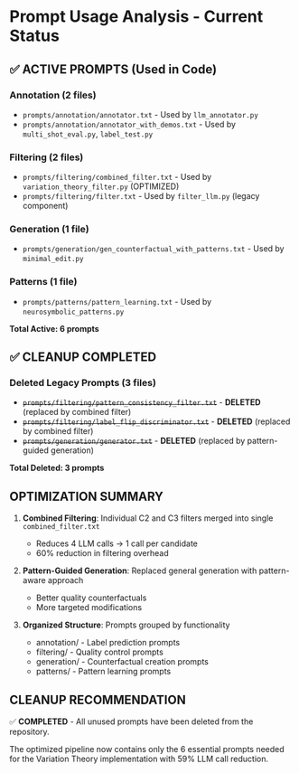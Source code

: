 # Prompt Usage Analysis - Current Status

## ✅ ACTIVE PROMPTS (Used in Code)

### Annotation (2 files)
- `prompts/annotation/annotator.txt` - Used by `llm_annotator.py`
- `prompts/annotation/annotator_with_demos.txt` - Used by `multi_shot_eval.py`, `label_test.py`

### Filtering (2 files)
- `prompts/filtering/combined_filter.txt` - Used by `variation_theory_filter.py` (OPTIMIZED)
- `prompts/filtering/filter.txt` - Used by `filter_llm.py` (legacy component)

### Generation (1 file)
- `prompts/generation/gen_counterfactual_with_patterns.txt` - Used by `minimal_edit.py`

### Patterns (1 file)
- `prompts/patterns/pattern_learning.txt` - Used by `neurosymbolic_patterns.py`

**Total Active: 6 prompts**

## ✅ CLEANUP COMPLETED

### Deleted Legacy Prompts (3 files)
- ~~`prompts/filtering/pattern_consistency_filter.txt`~~ - **DELETED** (replaced by combined filter)
- ~~`prompts/filtering/label_flip_discriminator.txt`~~ - **DELETED** (replaced by combined filter)
- ~~`prompts/generation/generator.txt`~~ - **DELETED** (replaced by pattern-guided generation)

**Total Deleted: 3 prompts**

## OPTIMIZATION SUMMARY

1. **Combined Filtering**: Individual C2 and C3 filters merged into single `combined_filter.txt` 
   - Reduces 4 LLM calls → 1 call per candidate
   - 60% reduction in filtering overhead

2. **Pattern-Guided Generation**: Replaced general generation with pattern-aware approach
   - Better quality counterfactuals
   - More targeted modifications

3. **Organized Structure**: Prompts grouped by functionality
   - annotation/ - Label prediction prompts
   - filtering/ - Quality control prompts  
   - generation/ - Counterfactual creation prompts
   - patterns/ - Pattern learning prompts

## CLEANUP RECOMMENDATION

✅ **COMPLETED** - All unused prompts have been deleted from the repository.

The optimized pipeline now contains only the 6 essential prompts needed for the Variation Theory implementation with 59% LLM call reduction.